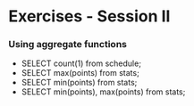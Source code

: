 Exercises - Session II
======================

### Using aggregate functions

- SELECT count(1) from schedule;
- SELECT max(points) from stats;
- SELECT min(points) from stats;
- SELECT min(points), max(points) from stats;

